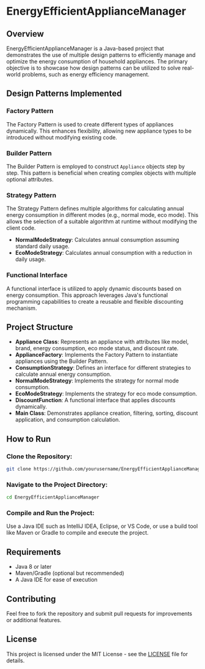 # EnergyEfficientApplianceManager

## Overview
EnergyEfficientApplianceManager is a Java-based project that demonstrates the use of multiple design patterns to efficiently manage and optimize the energy consumption of household appliances. The primary objective is to showcase how design patterns can be utilized to solve real-world problems, such as energy efficiency management.

## Design Patterns Implemented

### Factory Pattern
The Factory Pattern is used to create different types of appliances dynamically. This enhances flexibility, allowing new appliance types to be introduced without modifying existing code.

### Builder Pattern
The Builder Pattern is employed to construct `Appliance` objects step by step. This pattern is beneficial when creating complex objects with multiple optional attributes.

### Strategy Pattern
The Strategy Pattern defines multiple algorithms for calculating annual energy consumption in different modes (e.g., normal mode, eco mode). This allows the selection of a suitable algorithm at runtime without modifying the client code.

- **NormalModeStrategy**: Calculates annual consumption assuming standard daily usage.
- **EcoModeStrategy**: Calculates annual consumption with a reduction in daily usage.

### Functional Interface
A functional interface is utilized to apply dynamic discounts based on energy consumption. This approach leverages Java's functional programming capabilities to create a reusable and flexible discounting mechanism.

## Project Structure

- **Appliance Class**: Represents an appliance with attributes like model, brand, energy consumption, eco mode status, and discount rate.
- **ApplianceFactory**: Implements the Factory Pattern to instantiate appliances using the Builder Pattern.
- **ConsumptionStrategy**: Defines an interface for different strategies to calculate annual energy consumption.
- **NormalModeStrategy**: Implements the strategy for normal mode consumption.
- **EcoModeStrategy**: Implements the strategy for eco mode consumption.
- **DiscountFunction**: A functional interface that applies discounts dynamically.
- **Main Class**: Demonstrates appliance creation, filtering, sorting, discount application, and consumption calculation.

## How to Run

### Clone the Repository:
```sh
git clone https://github.com/yourusername/EnergyEfficientApplianceManager.git
```

### Navigate to the Project Directory:
```sh
cd EnergyEfficientApplianceManager
```

### Compile and Run the Project:
Use a Java IDE such as IntelliJ IDEA, Eclipse, or VS Code, or use a build tool like Maven or Gradle to compile and execute the project.

## Requirements
- Java 8 or later
- Maven/Gradle (optional but recommended)
- A Java IDE for ease of execution

## Contributing
Feel free to fork the repository and submit pull requests for improvements or additional features.

## License
This project is licensed under the MIT License - see the [LICENSE](LICENSE) file for details.

